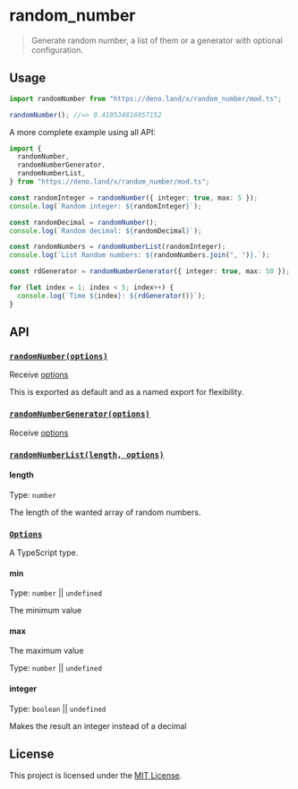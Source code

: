 # random_number

> Generate random number, a list of them or a generator with optional
> configuration.

## Usage

```typescript
import randomNumber from "https://deno.land/x/random_number/mod.ts";

randomNumber(); //=> 0.419534816957152
```

A more complete example using all API:

```typescript
import {
  randomNumber,
  randomNumberGenerator,
  randomNumberList,
} from "https://deno.land/x/random_number/mod.ts";

const randomInteger = randomNumber({ integer: true, max: 5 });
console.log(`Random integer: ${randomInteger}`);

const randomDecimal = randomNumber();
console.log(`Random decimal: ${randomDecimal}`);

const randomNumbers = randomNumberList(randomInteger);
console.log(`List Random numbers: ${randomNumbers.join(", ")}.`);

const rdGenerator = randomNumberGenerator({ integer: true, max: 50 });

for (let index = 1; index < 5; index++) {
  console.log(`Time ${index}: ${rdGenerator()}`);
}
```

## API

### [`randomNumber(options)`](./mod.ts#L8)

Receive [options](#options)

This is exported as default and as a named export for flexibility.

### [`randomNumberGenerator(options)`](./mod.ts#L19)

Receive [options](#options)

### [`randomNumberList(length, options)`](./mod.ts#L34)

#### length

Type: `number`

The length of the wanted array of random numbers.

### [`Options`](./utils.ts#L7)

A TypeScript type.

#### min

Type: `number` || `undefined`

The minimum value

#### max

The maximum value

Type: `number` || `undefined`

#### integer

Type: `boolean` || `undefined`

Makes the result an integer instead of a decimal

## License

This project is licensed under the [MIT License](./LICENSE.md).
